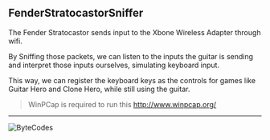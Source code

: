 ## FenderStratocastorSniffer

The Fender Stratocastor sends input to the Xbone Wireless Adapter through wifi.

By Sniffing those packets, we can listen to the inputs the guitar is sending and interpret those inputs ourselves, simulating keyboard input.

This way, we can register the keyboard keys as the controls for games like Guitar Hero and Clone Hero, while still using the guitar.

> WinPCap is required to run this http://www.winpcap.org/

-----
![ByteCodes](https://jeilcg.dm.files.1drv.com/y4mpYExtffLTIFSUs-L2Hc0XL8nmy-s1IWUBy8gVf48tBt7hxZPTml-iEyBZTd67BFn-T__PQCXV4BP_9sn8hTIpZWNCQwp6kEPo1BnFfakQVZQaCrYOILOMEsInwoWKTzOTbRfVMSleU2WAnfKgiEMqdPtSJHNRqoRoDf-IFaccDEnu03q6vega36YzZ_w1zSOpmZQKw4tE8DnSDqVdMXdOg?width=1007&height=681&cropmode=none)
